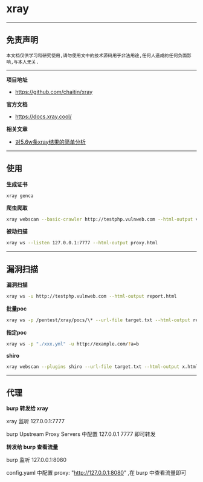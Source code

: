 # xray

---

## 免责声明

`本文档仅供学习和研究使用,请勿使用文中的技术源码用于非法用途,任何人造成的任何负面影响,与本人无关.`

---

**项目地址**
- https://github.com/chaitin/xray

**官方文档**
- https://docs.xray.cool/

**相关文章**
- [对5.6w条xray结果的简单分析](https://mp.weixin.qq.com/s/vhNGTBq8owncjlWyPJ0XGA)

---

## 使用

**生成证书**
```
xray genca
```

**爬虫爬取**

```bash
xray webscan --basic-crawler http://testphp.vulnweb.com --html-output vuln.html
```

**被动扫描**

```bash
xray ws --listen 127.0.0.1:7777 --html-output proxy.html
```

---

## 漏洞扫描

**漏洞扫描**
```bash
xray ws -u http://testphp.vulnweb.com --html-output report.html
```

**批量poc**
```bash
xray ws -p /pentest/xray/pocs/\* --url-file target.txt --html-output report.html
```

**指定poc**
```bash
xray ws -p "./xxx.yml" -u http://example.com/?a=b
```

**shiro**
```bash
xray webscan --plugins shiro --url-file target.txt --html-output x.html
```

---

## 代理

**burp 转发给 xray**

xray 监听 127.0.0.1:7777

burp Upstream Proxy Servers 中配置 127.0.0.1 7777 即可转发

**转发给 burp 查看流量**

burp 监听 127.0.0.1:8080

config.yaml 中配置 proxy: "http://127.0.0.1:8080" ,在 burp 中查看流量即可
